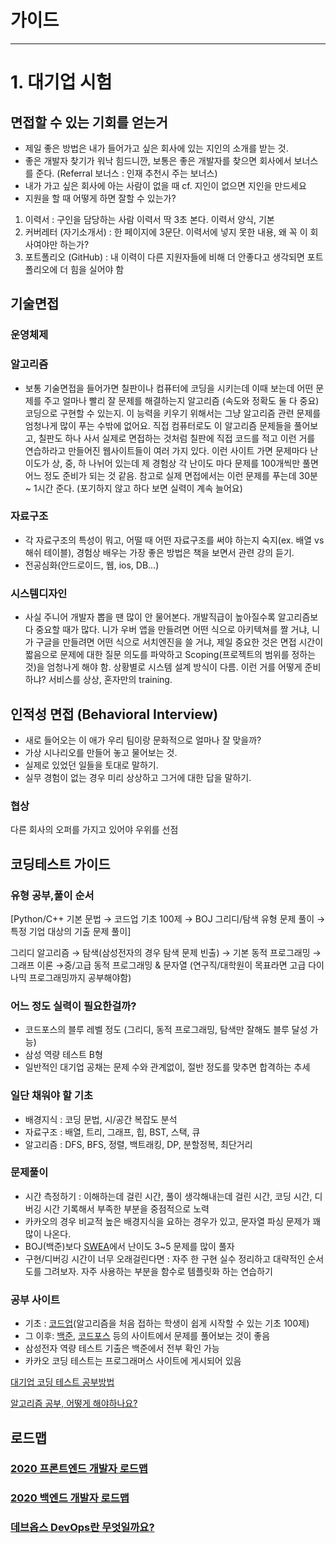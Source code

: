 가이드
===

---


# 1. 대기업 시험

## 면접할 수 있는 기회를 얻는거

- 제일 좋은 방법은 내가 들어가고 싶은 회사에 있는 지인의 소개를 받는 것.
- 좋은 개발자 찾기가 워낙 힘드니깐, 보통은 좋은 개발자를 찾으면 회사에서 보너스를 준다. (Referral 보너스 : 인재 추천시 주는 보너스)
- 내가 가고 싶은 회사에 아는 사람이 없을 때 cf. 지인이 없으면 지인을 만드세요
- 지원을 할 때 어떻게 하면 잘할 수 있는가?
1. 이력서 : 구인을 담당하는 사람 이력서 딱 3초 본다. 이력서 양식, 기본
2. 커버레터 (자기소개서)  :  한 페이지에 3문단. 이력서에 넣지 못한 내용, 왜 꼭 이 회사여야만 하는가?
3. 포트폴리오 (GitHub)  :  내 이력이 다른 지원자들에 비해 더 안좋다고 생각되면 포트폴리오에 더 힘을 실어야 함

## 기술면접

### 운영체제

### 알고리즘

- 보통 기술면접을 들어가면 칠판이나 컴퓨터에 코딩을 시키는데 이때 보는데 어떤 문제를 주고 얼마나 빨리 잘 문제를 해결하는지 알고리즘 (속도와 정확도 둘 다 중요) 코딩으로 구현할 수 있는지. 이 능력을 키우기 위해서는 그냥 알고리즘 관련 문제를 엄청나게 많이 푸는 수밖에 없어요. 직접 컴퓨터로도 이 알고리즘 문제들을 풀어보고, 칠판도 하나 사서 실제로 면접하는 것처럼 칠판에 직접 코드를 적고 이런 거를 연습하라고 만들어진 웹사이트들이 여러 가지 있다. 이런 사이트 가면 문제마다 난이도가 상, 중, 하 나뉘어 있는데 제 경험상 각 난이도 마다 문제를 100개씩만 풀면 어느 정도 준비가 되는 것 같음. 참고로 실제 면접에서는 이런 문제를 푸는데 30분 ~ 1시간 준다. (포기하지 않고 하다 보면 실력이 계속 늘어요)

### 자료구조

- 각 자료구조의 특성이 뭐고, 어떨 때 어떤 자료구조를 써야 하는지 숙지(ex. 배열 vs 해쉬 테이블), 경험상 배우는 가장 좋은 방법은 책을 보면서 관련 강의 듣기.
- 전공심화(안드로이드, 웹, ios, DB...)

### 시스템디자인

- 사실 주니어 개발자 뽑을 땐 많이 안 물어본다. 개발직급이 높아질수록 알고리즘보다 중요할 때가 많다. 니가 우버 앱을 만들려면 어떤 식으로 아키텍쳐를 짤 거냐, 니가 구글을 만들려면 어떤 식으로 서치엔진을 쓸 거냐, 제일 중요한 것은 면접 시간이 짧음으로 문제에 대한 질문 의도를 파악하고 Scoping(프로젝트의 범위를 정하는 것)을 엄청나게 해야 함. 상황별로 시스템 설계 방식이 다름. 이런 거를 어떻게 준비하냐? 서비스를 상상, 혼자만의 training.

## 인적성 면접 (Behavioral Interview)

- 새로 들어오는 이 애가 우리 팀이랑 문화적으로 얼마나 잘 맞을까?
- 가상 시나리오를 만들어 놓고 물어보는 것.
- 실제로 있었던 일들을 토대로 말하기.
- 실무 경험이 없는 경우 미리 상상하고 그거에 대한 답을 말하기.

### 협상

다른 회사의 오퍼를 가지고 있어야 우위를 선점

## 코딩테스트 가이드

### **유형 공부,풀이 순서**

[Python/C++ 기본 문법 → 코드업 기초 100제 → BOJ 그리디/탐색 유형 문제 풀이 → 특정 기업 대상의 기출 문제 풀이]

그리디 알고리즘 → 탐색(삼성전자의 경우 탐색 문제 빈출) → 기본 동적 프로그래밍 →그래프 이론 →중/고급 동적 프로그래밍 & 문자열 (연구직/대학원이 목표라면 고급 다이나믹 프로그래밍까지 공부해야함)

### **어느 정도 실력이 필요한걸까?**

- 코드포스의 블루 레벨 정도 (그리디, 동적 프로그래밍, 탐색만 잘해도 블루 달성 가능)
- 삼성 역량 테스트 B형
- 일반적인 대기업 공채는 문제 수와 관계없이, 절반 정도를 맞추면 합격하는 추세

### **일단 채워야 할 기초**

- 배경지식 : 코딩 문법, 시/공간 복잡도 분석
- 자료구조 : 배열, 트리, 그래프, 힙, BST, 스택, 큐
- 알고리즘 : DFS, BFS, 정렬, 백트래킹, DP, 분할정복, 최단거리

### **문제풀이**

- 시간 측정하기 : 이해하는데 걸린 시간, 풀이 생각해내는데 걸린 시간, 코딩 시간, 디버깅 시간 기록해서 부족한 부분을 중점적으로 노력
- 카카오의 경우 비교적 높은 배경지식을 요하는 경우가 있고, 문자열 파싱 문제가 꽤 많이 나온다.
- BOJ(백준)보다 [SWEA](https://swexpertacademy.com/main/main.do)에서 난이도 3~5 문제를 많이 풀자
- 구현/디버깅 시간이 너무 오래걸린다면 : 자주 한 구현 실수 정리하고 대략적인 순서도를 그려보자. 자주 사용하는 부분을 함수로 템플릿화 하는 연습하기

### **공부 사이트**

- 기초 : [코드업](https://codeup.kr/)(알고리즘을 처음 접하는 학생이 쉽게 시작할 수 있는 기초 100제)
- 그 이후: [백준,](https://www.acmicpc.net/) [코드포스](https://codeforces.com/) 등의 사이트에서 문제를 풀어보는 것이 좋음
- 삼성전자 역량 테스트 기출은 백준에서 전부 확인 가능
- 카카오 코딩 테스트는 프로그래머스 사이트에 게시되어 있음

[대기업 코딩 테스트 공부방법](https://sueaty.tistory.com/40)

[알고리즘 공부, 어떻게 해야하나요?](https://baactree.tistory.com/52)

## 로드맵

### [2020 프론트엔드 개발자 로드맵](https://velog.io/@exploit017/2020-%ED%94%84%EB%A1%A0%ED%8A%B8%EC%97%94%EB%93%9C-%EA%B0%9C%EB%B0%9C%EC%9E%90-%EB%A1%9C%EB%93%9C%EB%A7%B5)

### [2020 백엔드 개발자 로드맵](https://velog.io/@exploit017/2020-%EB%B0%B1%EC%97%94%EB%93%9C-%EA%B0%9C%EB%B0%9C%EC%9E%90-%EB%A1%9C%EB%93%9C%EB%A7%B5)

### [데브옵스 DevOps란 무엇일까요?](https://m.blog.naver.com/acornedu/221519913222)

